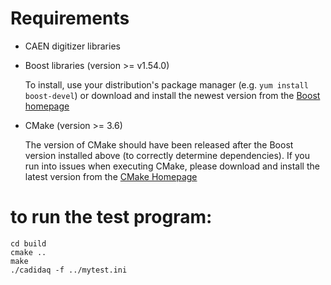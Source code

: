 # Requirements

* CAEN digitizer libraries
* Boost libraries (version >= v1.54.0)
  
  To install, use your distribution's package manager (e.g. `yum install boost-devel`) or download and install the newest version from the [Boost homepage](http://www.boost.org/users/download/)
  
* CMake (version >= 3.6)

  The version of CMake should have been released after the Boost version installed above (to correctly determine dependencies). If you run into issues when executing CMake, please download and install the latest version from the [CMake Homepage](https://cmake.org/install/)

# to run the test program:
```
cd build
cmake ..
make
./cadidaq -f ../mytest.ini
```
